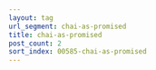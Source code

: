 ```yaml
---
layout: tag
url_segment: chai-as-promised
title: chai-as-promised
post_count: 2
sort_index: 00585-chai-as-promised
---
```

